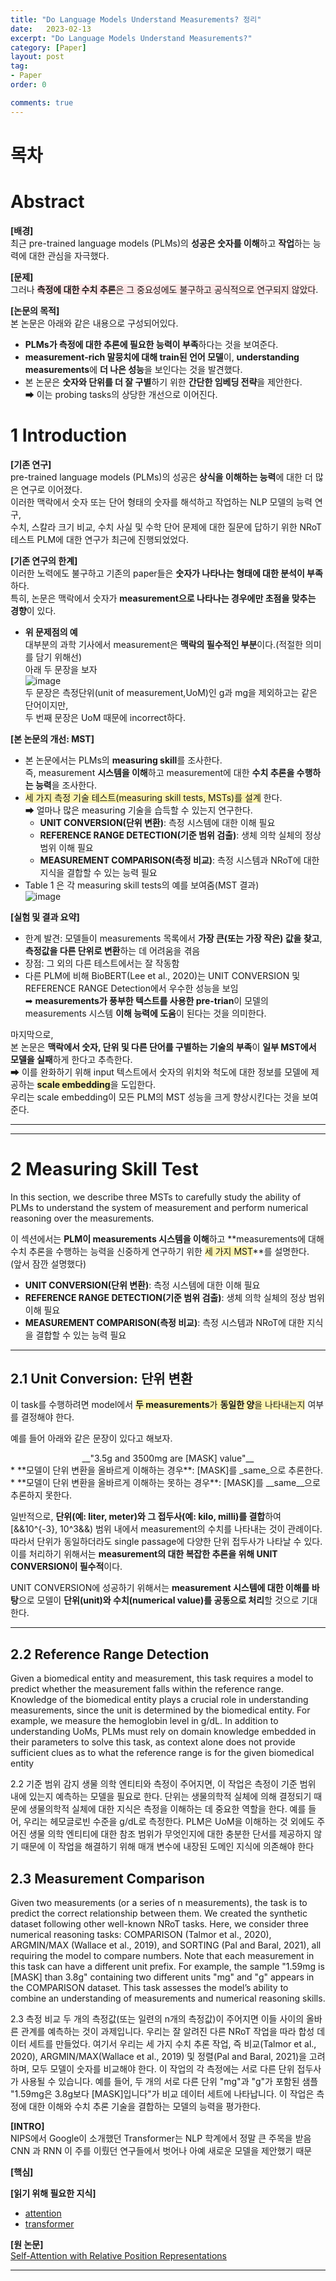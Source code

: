 ```yaml
---
title: "Do Language Models Understand Measurements? 정리"
date:   2023-02-13
excerpt: "Do Language Models Understand Measurements?"
category: [Paper]
layout: post
tag:
- Paper
order: 0

comments: true
---
```



# 목차 




# Abstract
<span style="background-color:#F5F5F5">**[배경]**</span>     
최근 pre-trained language models (PLMs)의 **성공은 숫자를 이해**하고 **작업**하는 능력에 대한 관심을 자극했다.     

<span style="background-color:#F5F5F5">**[문제]**</span>     
그러나 <span style="background-color:#FFE6E6">**측정에 대한 수치 추론**은 그 중요성에도 불구하고 공식적으로 연구되지 않았다</span>.    

<span style="background-color:#F5F5F5">**[논문의 목적]**</span>       
본 논문은 아래와 같은 내용으로 구성되어있다.     
* **PLMs가 측정에 대한 추론에 필요한 능력이 부족**하다는 것을 보여준다.       
* **measurement-rich 말뭉치에 대해 train된 언어 모델**이, **understanding measurements**에 **더 나은 성능**을 보인다는 것을 발견했다.     
* 본 논문은 **숫자와 단위를 더 잘 구별**하기 위한 **간단한 임베딩 전략**을 제안한다.   
➡ 이는 probing tasks의 상당한 개선으로 이어진다.   



# 1 Introduction
<span style="background-color:#F5F5F5">**[기존 연구]**</span>     
pre-trained language models (PLMs)의 성공은 **상식을 이해하는 능력**에 대한 더 많은 연구로 이어졌다.    
이러한 맥락에서 숫자 또는 단어 형태의 숫자를 해석하고 작업하는 NLP 모델의 능력 연구,    
수치, 스칼라 크기 비교, 수치 사실 및 수학 단어 문제에 대한 질문에 답하기 위한 NRoT 테스트 PLM에 대한 연구가 최근에 진행되었었다.       



<span style="background-color:#F5F5F5">**[기존 연구의 한계]**</span>     
이러한 노력에도 불구하고 기존의 paper들은 **숫자가 나타나는 형태에 대한 분석이 부족**하다.    
특히,  논문은 맥락에서 숫자가 **measurement으로 나타나는 경우에만 초점을 맞추는 경향**이 있다.   
* **위 문제점의 예**        
대부분의 과학 기사에서 measurement은 **맥락의 필수적인 부분**이다.(적절한 의미를 담기 위해선)   
아래 두 문장을 보자    
![image](https://user-images.githubusercontent.com/76824611/220443999-fd3d274d-c83b-48d2-80b9-067b155f6675.png)   
두 문장은 측정단위(unit of measurement,UoM)인 g과 mg을 제외하고는 같은 단어이지만,    
두 번째 문장은 UoM 때문에 incorrect하다.    


<span style="background-color:#F5F5F5">**[본 논문의 개선: MST]**</span>    
* 본 논문에서는 PLMs의 **measuring skill**를 조사한다.     
즉, measurement **시스템을 이해**하고 measurement에 대한 **수치 추론을 수행하는 능력**을 조사한다.     
* <span style="background-color:#fff5b1">세 가지 측정 기술 테스트(measuring skill tests, MSTs)를 설계</span> 한다.     
➡ 얼마나 많은 measuring 기술을 습득할 수 있는지 연구한다.       
   * **UNIT CONVERSION(단위 변환)**: 측정 시스템에 대한 이해 필요        
   * **REFERENCE RANGE DETECTION(기준 범위 검출)**: 생체 의학 실체의 정상 범위 이해 필요       
   * **MEASUREMENT COMPARISON(측정 비교)**: 측정 시스템과 NRoT에 대한 지식을 결합할 수 있는 능력 필요 
* Table 1 은 각 measuring skill tests의 예를 보여줌(MST 결과)      
![image](https://user-images.githubusercontent.com/76824611/223579239-cffa8d7f-e759-466e-ac85-7e19d00a71f1.png)


<span style="background-color:#F5F5F5">**[실험 및 결과 요약]**</span>    
* 한계 발견: 모델들이 measurements 목록에서 **가장 큰(또는 가장 작은) 값을 찾고**, **측정값을 다른 단위로 변환**하는 데 어려움을 겪음    
* 장점: 그 외의 다른 테스트에서는 잘 작동함       
* 다른 PLM에 비해 BioBERT(Lee et al., 2020)는 UNIT CONVERSION 및 REFERENCE RANGE Detection에서 우수한 성능을 보임     
➡ **measurements가 풍부한 텍스트를 사용한 pre-trian**이 모델의 measurements 시스템 **이해 능력에 도움**이 된다는 것을 의미한다.       


마지막으로,    
본 논문은 **맥락에서 숫자, 단위 및 다른 단어를 구별하는 기술의 부족**이 **일부 MST에서 모델을 실패**하게 한다고 추측한다.     
➡ 이를 완화하기 위해 input 텍스트에서 숫자의 위치와 척도에 대한 정보를 모델에 제공하는 <span style="background-color:#fff5b1">**scale  embedding**</span>을 도입한다.    
우리는 scale  embedding이 모든 PLM의 MST 성능을 크게 향상시킨다는 것을 보여준다.     



---
----

# 2 Measuring Skill Test
In this section, we describe three MSTs to carefully
study the ability of PLMs to understand the system
of measurement and perform numerical reasoning
over the measurements.

이 섹션에서는 **PLM이 measurements 시스템을 이해**하고 **measurements에 대해 수치 추론을 수행하는 능력을 신중하게 연구하기 위한 <span style="background-color:#fff5b1">세 가지 MST</span>**를 설명한다.    
(앞서 잠깐 설명했다)      
* **UNIT CONVERSION(단위 변환)**: 측정 시스템에 대한 이해 필요        
* **REFERENCE RANGE DETECTION(기준 범위 검출)**: 생체 의학 실체의 정상 범위 이해 필요       
* **MEASUREMENT COMPARISON(측정 비교)**: 측정 시스템과 NRoT에 대한 지식을 결합할 수 있는 능력 필요


----




## 2.1 Unit Conversion: 단위 변환
이 task를 수행하려면 model에서 <span style="background-color:#fff5b1">**두 measurements**가 **동일한 양**을 나타내는지</span> 여부를 결정해야 한다.        

예를 들어 아래와 같은 문장이 있다고 해보자.            
<center>__"3.5g and 3500mg are [MASK] value"__</center>          
* **모델이 단위 변환을 올바르게 이해하는 경우**: [MASK]를 _same_으로 추론한다.     
* **모델이 단위 변환을 올바르게 이해하는 못하는 경우**: [MASK]를 __same__으로 추론하지 못한다.     

일반적으로, **단위(예: liter, meter)와 그 접두사(예: kilo, milli)를 결합**하여 [&&10^{-3}, 10^3&&) 범위 내에서 measurement의 수치를 나타내는 것이 관례이다.        
따라서 단위가 동일하더라도 single passage에 다양한 단위 접두사가 나타날 수 있다.      
이를 처리하기 위해서는 **measurement의 대한 복잡한 추론을 위해 UNIT CONVERSION이 필수적**이다.     

UNIT CONVERSION에 성공하기 위해서는 **measurement 시스템에 대한 이해를 바탕**으로 모델이 **단위(unit)와 수치(numerical value)를 공동으로 처리**할 것으로 기대한다.     


---

## 2.2 Reference Range Detection
Given a biomedical entity and measurement, this
task requires a model to predict whether the measurement falls within the reference range. Knowledge of the biomedical entity plays a crucial role
in understanding measurements, since the unit is
determined by the biomedical entity. For example,
we measure the hemoglobin level in g/dL. In addition to understanding UoMs, PLMs must rely on
domain knowledge embedded in their parameters
to solve this task, as context alone does not provide
sufficient clues as to what the reference range is for
the given biomedical entity


2.2 기준 범위 감지
생물 의학 엔티티와 측정이 주어지면, 이 작업은 측정이 기준 범위 내에 있는지 예측하는 모델을 필요로 한다. 단위는 생물의학적 실체에 의해 결정되기 때문에 생물의학적 실체에 대한 지식은 측정을 이해하는 데 중요한 역할을 한다. 예를 들어, 우리는 헤모글로빈 수준을 g/dL로 측정한다. PLM은 UoM을 이해하는 것 외에도 주어진 생물 의학 엔티티에 대한 참조 범위가 무엇인지에 대한 충분한 단서를 제공하지 않기 때문에 이 작업을 해결하기 위해 매개 변수에 내장된 도메인 지식에 의존해야 한다

## 2.3 Measurement Comparison
Given two measurements (or a series of n measurements), the task is to predict the correct relationship between them. We created the synthetic dataset following other well-known NRoT
tasks. Here, we consider three numerical reasoning tasks: COMPARISON (Talmor et al., 2020),
ARGMIN/MAX (Wallace et al., 2019), and SORTING (Pal and Baral, 2021), all requiring the model
to compare numbers. Note that each measurement
in this task can have a different unit prefix. For
example, the sample "1.59mg is [MASK] than 3.8g"
containing two different units "mg" and "g" appears
in the COMPARISON dataset. This task assesses the
model’s ability to combine an understanding of
measurements and numerical reasoning skills.

2.3 측정 비교
두 개의 측정값(또는 일련의 n개의 측정값)이 주어지면 이들 사이의 올바른 관계를 예측하는 것이 과제입니다. 우리는 잘 알려진 다른 NRoT 작업을 따라 합성 데이터 세트를 만들었다. 여기서 우리는 세 가지 수치 추론 작업, 즉 비교(Talmor et al., 2020), ARGMIN/MAX(Wallace et al., 2019) 및 정렬(Pal and Baral, 2021)을 고려하며, 모두 모델이 숫자를 비교해야 한다. 이 작업의 각 측정에는 서로 다른 단위 접두사가 사용될 수 있습니다. 예를 들어, 두 개의 서로 다른 단위 "mg"과 "g"가 포함된 샘플 "1.59mg은 3.8g보다 [MASK]입니다"가 비교 데이터 세트에 나타납니다. 이 작업은 측정에 대한 이해와 수치 추론 기술을 결합하는 모델의 능력을 평가한다.





**[INTRO]**      
NIPS에서 Google이 소개했던 Transformer는 NLP 학계에서 정말 큰 주목을 받음  
CNN 과 RNN 이 주를 이뤘던 연구들에서 벗어나 아예 새로운 모델을 제안했기 때문    

**[핵심]**     

**[읽기 위해 필요한 지식]**    
* [attention](https://yerimoh.github.io/DL19/)       
* [transformer](https://yerimoh.github.io/Lan/)    


**[원 논문]**    
[Self-Attention with Relative Position Representations](https://arxiv.org/pdf/1803.02155.pdf)  


----
